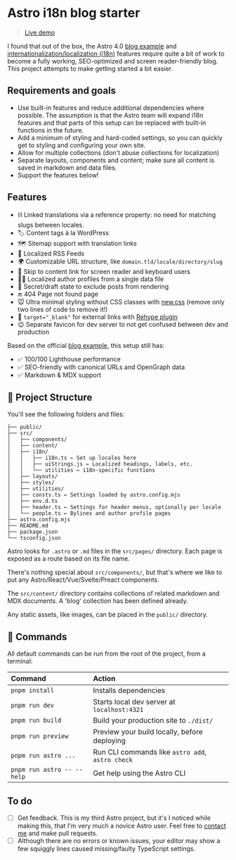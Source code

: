 # Astro i18n blog starter

> [Live demo](https://astro-i18n-blog-starter.netlify.app/)

I found that out of the box, the Astro 4.0 [blog example](https://github.com/withastro/astro/tree/latest/examples/blog) and [internationalization/localization (i18n)](https://docs.astro.build/en/guides/internationalization/) features require quite a bit of work to become a fully working, SEO-optimized and screen reader-friendly blog. This project attempts to make getting started a bit easier.

## Requirements and goals

- Use built-in features and reduce additional dependencies where possible. The assumption is that the Astro team will expand i18n features and that parts of this setup can be replaced with built-in functions in the future.
- Add a minimum of styling and hard-coded settings, so you can quickly get to styling and configuring your own site.
- Allow for multiple collections (don't abuse collections for localization)
- Separate layouts, components and content; make sure all content is saved in markdown and data files.
- Support the features below!

## Features

- ⛓️ Linked translations via a reference property: no need for matching slugs between locales.
- 🏷️ Content tags á la WordPress
- 🗺️ Sitemap support with translation links
- 📡 Localized RSS Feeds
- 🌍 Customizable URL structure, like `domain.tld/locale/directory/slug`
- 🪽 Skip to content link for screen reader and keyboard users
- 👩‍💼 Localized author profiles from a single data file
- 🔏 Secret/draft state to exclude posts from rendering
- 🔚 404 Page not found page
- 🐭 Ultra minimal styling without CSS classes with [new.css](https://newcss.net/) (remove only two lines of code to remove it!)
- 🔗 `target="_blank"` for external links with [Rehype plugin](https://github.com/rehypejs/rehype-external-links)
- 😉 Separate favicon for dev server to not get confused between dev and production

Based on the official [blog example](https://github.com/withastro/astro/tree/latest/examples/blog), this setup still has:

- ✅ 100/100 Lighthouse performance
- ✅ SEO-friendly with canonical URLs and OpenGraph data
- ✅ Markdown & MDX support

## 🚀 Project Structure

You'll see the following folders and files:

```text
├── public/
├── src/
│   ├── components/
│   ├── content/
│   ├── i18n/
│   │   ├── i18n.ts ← Set up locales here
│   │   ├── uiStrings.js ← Localized headings, labels, etc.
│   │   └── utilities ← i18n-specific functions
│   ├── layouts/
│   ├── styles/
│   ├── utilities/
│   ├── consts.ts ← Settings loaded by astro.config.mjs
│   ├── env.d.ts
│   ├── header.ts ← Settings for header menus, optionally per locale
│   └── people.ts ← Bylines and author profile pages
├── astro.config.mjs
├── README.md
├── package.json
└── tsconfig.json
```

Astro looks for `.astro` or `.md` files in the `src/pages/` directory. Each page is exposed as a route based on its file name.

There's nothing special about `src/components/`, but that's where we like to put any Astro/React/Vue/Svelte/Preact components.

The `src/content/` directory contains collections of related markdown and MDX documents. A 'blog' collection has been defined already.

Any static assets, like images, can be placed in the `public/` directory.

## 🧞 Commands

All default commands can be run from the root of the project, from a terminal:

| Command                    | Action                                           |
| :------------------------- | :----------------------------------------------- |
| `pnpm install`             | Installs dependencies                            |
| `pnpm run dev`             | Starts local dev server at `localhost:4321`      |
| `pnpm run build`           | Build your production site to `./dist/`          |
| `pnpm run preview`         | Preview your build locally, before deploying     |
| `pnpm run astro ...`       | Run CLI commands like `astro add`, `astro check` |
| `pnpm run astro -- --help` | Get help using the Astro CLI                     |

## To do

- [ ] Get feedback. This is my third Astro project, but it's I noticed while making this, that I'm very much a novice Astro user. Feel free to [contact me](https://www.kooslooijesteijn.net/contact) and make pull requests.
- [ ] Although there are no errors or known issues, your editor may show a few squiggly lines caused missing/faulty TypeScript settings.
